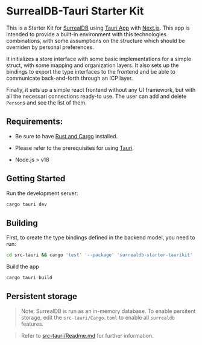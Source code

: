 # SurrealDB-Tauri Starter Kit

This is a Starter Kit for [SurrealDB](https://surrealdb.com/) using [Tauri App](https://tauri.app/) with [Next.js](https://nextjs.org/). This app is intended to provide a built-in environment with this technologies combinations, with some assumptions on the structure which should be overriden by personal preferences.

It initializes a store interface with some basic implementations for a simple struct, with some mapping and organization layers. It also sets up the bindings to export the type interfaces to the frontend and be able to communicate back-and-forth through an ICP layer.

Finally, it sets up a simple react frontend without any UI framework, but with all the necessari connections ready-to use. The user can add and delete `Person`s and see the list of them.

## Requirements:

- Be sure to have [Rust and Cargo](https://www.rust-lang.org/tools/install) installed.

- Please refer to the prerequisites for using [Tauri](https://tauri.app/v1/guides/getting-started/prerequisites/).

- Node.js > v18

## Getting Started

Run the development server:

```bash
cargo tauri dev
```

## Building

First, to create the type bindings defined in the backend model, you need to run:

```sh
cd src-tauri && cargo 'test' '--package' 'surrealdb-starter-taurikit' '--bin' 'surrealdb-starter-taurikit' '--' 'model::types' '--nocapture'
```

Build the app

```bash
cargo tauri build
```

## Persistent storage

> Note: SurrealDB is run as an in-memory database. To enable persitent storage, edit the `src-tauri/Cargo.toml` to enable all `surrealdb` features.

> Refer to [src-tauri/Readme.md](https://github.com/reymom/surrealdb-starter-taurikit/tree/develop/src-tauri#persistent-storage) for further information.
